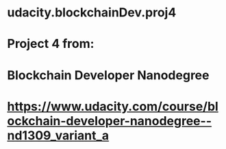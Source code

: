 # udacity.blockchainDev.proj4

# Project 4 from:
# Blockchain Developer Nanodegree
# https://www.udacity.com/course/blockchain-developer-nanodegree--nd1309_variant_a
